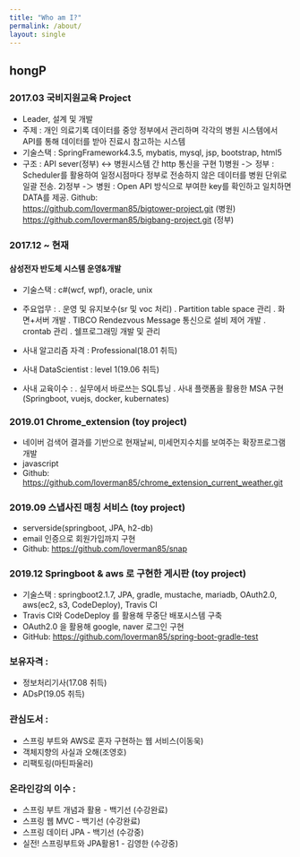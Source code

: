 ```yaml
---
title: "Who am I?"
permalink: /about/
layout: single
---
```


## hongP

### 2017.03 국비지원교육 Project
 - Leader, 설계 및 개발
 - 주제 : 개인 의료기록 데이터를 중앙 정부에서 관리하며 각각의 병원 시스템에서 API를 통해 데이터를 받아 진료시 참고하는 시스템
 - 기술스택 : SpringFramework4.3.5, mybatis, mysql, jsp, bootstrap, html5
 - 구조 : API sever(정부) <-> 병원시스템 간 http 통신을 구현
	1)병원 -＞ 정부 : Scheduler를 활용하여 일정시점마다 정부로 전송하지 않은 데이터를 병원 단위로 일괄 전송.
	2)정부 -＞ 병원 : Open API 방식으로 부여한 key를 확인하고 일치하면 DATA를 제공.
Github:  
<https://github.com/loverman85/bigtower-project.git> (병원)  
<https://github.com/loverman85/bigbang-project.git> (정부)  


### 2017.12 ~ 현재
#### 삼성전자 반도체 시스템 운영&개발
 - 기술스택 : c#(wcf, wpf), oracle, unix
 - 주요업무 : 
	. 운영 및 유지보수(sr 및 voc 처리)
	. Partition table space 관리
	. 화면+서버 개발
	. TIBCO Rendezvous Message 통신으로 설비 제어 개발
	. crontab 관리
	. 쉘프로그래밍 개발 및 관리

 - 사내 알고리즘 자격 : Professional(18.01 취득)
 - 사내 DataScientist : level 1(19.06 취득)
 - 사내 교육이수 :
	. 실무에서 바로쓰는 SQL튜닝
	. 사내 플랫폼을 활용한 MSA 구현(Springboot, vuejs, docker, kubernates)


### 2019.01 Chrome_extension (toy project)
 - 네이버 검색어 결과를 기반으로 현재날씨, 미세먼지수치를 보여주는 확장프로그램 개발
 - javascript
 - Github: https://github.com/loverman85/chrome_extension_current_weather.git


### 2019.09 스냅사진 매칭 서비스 (toy project)
 - serverside(springboot, JPA, h2-db)
 - email 인증으로 회원가입까지 구현
 - Github: https://github.com/loverman85/snap


### 2019.12 Springboot & aws 로 구현한 게시판 (toy project)
 - 기술스택 : springboot2.1.7, JPA, gradle, mustache, mariadb, OAuth2.0, aws(ec2, s3, CodeDeploy), Travis CI
 - Travis CI와 CodeDeploy 를 활용해 무중단 배포시스템 구축
 - OAuth2.0 을 활용해 google, naver 로그인 구현
 - GitHub: https://github.com/loverman85/spring-boot-gradle-test


### 보유자격 :
 - 정보처리기사(17.08 취득)
 - ADsP(19.05 취득)

### 관심도서 :
 - 스프링 부트와 AWS로 혼자 구현하는 웹 서비스(이동욱)
 - 객체지향의 사실과 오해(조영호)
 - 리팩토링(마틴파울러)

### 온라인강의 이수 :
 - 스프링 부트 개념과 활용 - 백기선 (수강완료)
 - 스프링 웹 MVC - 백기선 (수강완료)
 - 스프링 데이터 JPA - 백기선 (수강중)
 - 실전! 스프링부트와 JPA활용1 - 김영한 (수강중)